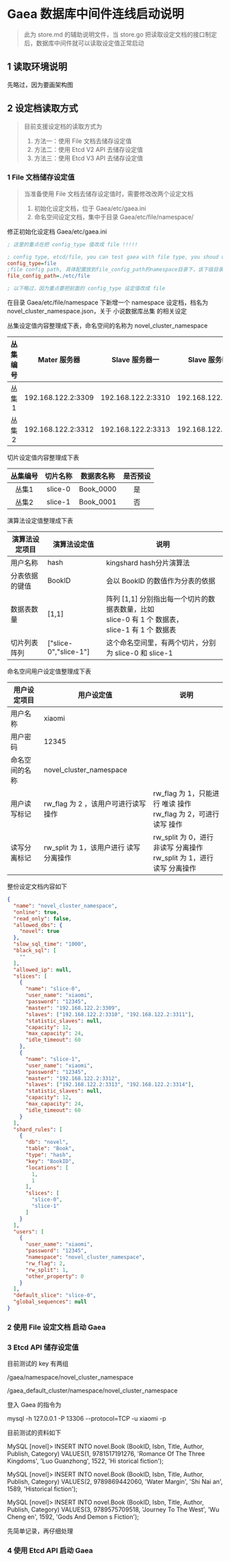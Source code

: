 # Gaea 数据库中间件连线启动说明

> 此为 store.md 的辅助说明文件，当 store.go 把读取设定文档的接口制定后，数据库中间件就可以读取设定值正常启动

## 1 读取环境说明

先略过，因为要画架构图

## 2 设定档读取方式

> 目前支援设定档的读取方式为
>
> 1. 方法一：使用 File 文档去储存设定值
> 2. 方法二：使用 Etcd V2 API 去储存设定值
> 3. 方法三：使用 Etcd V3 API 去储存设定值

### 1 File 文档储存设定值

> 当准备使用 File 文档去储存设定值时，需要修改改两个设定文档
>
> 1. 初始化设定文档，位于 Gaea/etc/gaea.ini
> 2. 命名空间设定文档，集中于目录 Gaea/etc/file/namespace/

修正初始化设定档 Gaea/etc/gaea.ini

```ini
; 这里的重点在把 config_type 值改成 file !!!!!

; config type, etcd/file, you can test gaea with file type, you shoud use etcd in production
config_type=file
;file config path, 具体配置放到file_config_path的namespace目录下，该下级目录为固定目录
file_config_path=./etc/file

; 以下略过，因为重点要把前面的 config_type 设定值改成 file
```

在目录 Gaea/etc/file/namespace 下新增一个 namespace 设定档，档名为 novel_cluster_namespace.json，关于 小说数据库丛集 的相关设定

丛集设定值内容整理成下表，命名空间的名称为 novel_cluster_namespace

| 丛集编号 |    Mater 服务器    |   Slave 服务器一   |   Slave 服务器二   |  帐号  | 密码  |
| :------: | :----------------: | :----------------: | :----------------: | :----: | :---: |
|  丛集1   | 192.168.122.2:3309 | 192.168.122.2:3310 | 192.168.122.2:3311 | xiaomi | 12345 |
|  丛集2   | 192.168.122.2:3312 | 192.168.122.2:3313 | 192.168.122.2:3314 | xiaomi | 12345 |

切片设定值内容整理成下表

| 丛集编号 | 切片名称 | 数据表名称 | 是否预设 |
| :------: | :------: | :--------: | :------: |
|  丛集1   | slice-0  | Book_0000  |    是    |
|  丛集2   | slice-1  | Book_0001  |    否    |

演算法设定值整理成下表

| 演算法设定项目 | 演算法设定值          | 说明                                                         |
| -------------- | --------------------- | ------------------------------------------------------------ |
| 用户名称       | hash                  | kingshard hash分片演算法                                     |
| 分表依据的键值 | BookID                | 会以 BookID 的数值作为分表的依据                             |
| 数据表数量     | [1,1]                 | 阵列 [1,1] 分别指出每一个切片的数据表数量，比如<br />slice-0 有 1 个 数据表，<br />slice-1 有 1 个 数据表 |
| 切片列表阵列   | ["slice-0","slice-1"] | 这个命名空间里，有两个切片，分别为 slice-0 和 slice-1        |

命名空间用户设定值整理成下表

| 用户设定项目   | 用户设定值                             | 说明                                                         |
| -------------- | -------------------------------------- | ------------------------------------------------------------ |
| 用户名称       | xiaomi                                 |                                                              |
| 用户密码       | 12345                                  |                                                              |
| 命名空间的名称 | novel_cluster_namespace                |                                                              |
| 用户读写标记   | rw_flag 为 2 ，该用户可进行读写操作    | rw_flag 为 1，只能进行 唯读 操作<br />rw_flag 为 2，可进行 读写 操作 |
| 读写分离标记   | rw_split 为 1，该用户进行 读写分离操作 | rw_split 为 0，进行 非读写 分离操作<br />rw_split 为 1，进行 读写 分离操作 |

整份设定文档内容如下

```json
{
  "name": "novel_cluster_namespace",
  "online": true,
  "read_only": false,
  "allowed_dbs": {
    "novel": true
  },
  "slow_sql_time": "1000",
  "black_sql": [
    ""
  ],
  "allowed_ip": null,
  "slices": [
    {
      "name": "slice-0",
      "user_name": "xiaomi",
      "password": "12345",
      "master": "192.168.122.2:3309",
      "slaves": ["192.168.122.2:3310", "192.168.122.2:3311"],
      "statistic_slaves": null,
      "capacity": 12,
      "max_capacity": 24,
      "idle_timeout": 60
    },
	{
      "name": "slice-1",
      "user_name": "xiaomi",
      "password": "12345",
      "master": "192.168.122.2:3312",
      "slaves": ["192.168.122.2:3313", "192.168.122.2:3314"],
      "statistic_slaves": null,
      "capacity": 12,
      "max_capacity": 24,
      "idle_timeout": 60
    }
  ],
  "shard_rules": [
	{
      "db": "novel",
      "table": "Book",
      "type": "hash",
      "key": "BookID",
      "locations": [
        1,
        1
      ],
      "slices": [
        "slice-0",
        "slice-1"
      ]
    }
  ],
  "users": [
    {
      "user_name": "xiaomi",
      "password": "12345",
      "namespace": "novel_cluster_namespace",
      "rw_flag": 2,
      "rw_split": 1,
      "other_property": 0
    }
  ],
  "default_slice": "slice-0",
  "global_sequences": null
}
```

### 2 使用 File 设定文档 启动 Gaea



### 3 Etcd API 储存设定值

目前测试的 key 有两组

/gaea/namespace/novel_cluster_namespace

/gaea_default_cluster/namespace/novel_cluster_namespace

登入 Gaea 的指令为

mysql -h 127.0.0.1 -P 13306 --protocol=TCP -u xiaomi -p

目前测试的资料如下

MySQL [novel]> INSERT INTO novel.Book (BookID, Isbn, Title, Author, Publish, Category) VALUES(1, 9781517191276, 'Romance Of The Three Kingdoms', 'Luo Guanzhong', 1522, 'Hi
storical fiction'); 

MySQL [novel]> INSERT INTO novel.Book (BookID, Isbn, Title, Author, Publish, Category) VALUES(2, 9789869442060, 'Water Margin', 'Shi Nai an', 1589, 'Historical fiction'); 

MySQL [novel]> INSERT INTO novel.Book (BookID, Isbn, Title, Author, Publish, Category) VALUES(3, 9789575709518, 'Journey To The West', 'Wu Cheng en', 1592, 'Gods And Demon
s Fiction'); 

先简单记录，再仔细处理

### 4 使用 Etcd API 启动 Gaea























